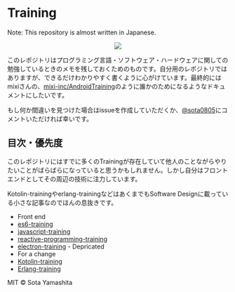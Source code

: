 Training
========

Note: This repository is almost written in Japanese.

<p align="center">
<img src="https://dl.dropboxusercontent.com/u/74344418/github/559037_2674957447941_21758290_n.jpg"/>
</p>

このレポジトリはプログラミング言語・ソフトウェア・ハードウェアに関しての勉強しているときのメモを残しておくためのものです。自分用のレポジトリではありますが、できるだけわかりやすく書くように心がけています。最終的にはmixiさんの、[mixi-inc/AndroidTraining](https://github.com/mixi-inc/AndroidTraining)のように誰かのためになるようなドキュメントにしたいです。

もし何か間違いを見つけた場合はissueを作成していただくか、[@sota0805](https://twitter.com/sota0805)にコメントいただければ幸いです。

## 目次・優先度

このレポジトリにはすでに多くのTrainingが存在していて他人のことながらやりたいことがばらばらになっていると思うかもしれません。しかし自分はフロントエンドとしてその周辺の技術に注力しています。

Kotolin-trainingやerlang-trainingなどはあくまでもSoftware Designに載っている小さな記事なのでほんの息抜きです。

* Front end
 * [es6-training](es6-training)
 * [javascript-training](javascript-training)
 * [reactive-programming-training](reactive-programming-training)
 * [electron-training](electron-training) - Depricated
* For a change
 * [Kotolin-training](kotlin-training)
 * [Erlang-training](erlang-training)


MIT © Sota Yamashita
